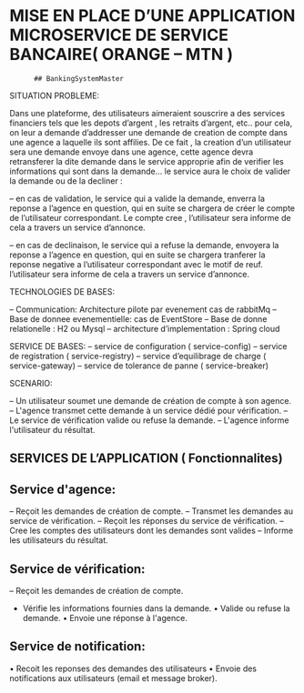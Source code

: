 
# MISE EN PLACE D’UNE APPLICATION MICROSERVICE DE SERVICE BANCAIRE( ORANGE – MTN )
          ## BankingSystemMaster

SITUATION PROBLEME:

Dans une plateforme, des utilisateurs aimeraient souscrire a des services financiers tels que les depots d’argent , les retraits d’argent, etc.. pour cela, on leur a demande d’addresser une demande de creation de compte dans une agence a laquelle ils sont affilies. De ce fait , la creation d’un utilisateur sera une demande envoye dans une agence, cette agence devra retransferer la dite demande dans le service approprie afin de verifier les informations qui sont dans la demande… le service aura le choix de valider la demande ou de la decliner :

– en cas de validation, le service qui  a valide la demande, enverra la reponse a l’agence en question, qui en suite se chargera de créer le compte de l’utilisateur correspondant. Le compte cree , l’utilisateur sera informe de cela a travers un service d’annonce.

– en cas de declinaison, le service qui  a refuse la demande, envoyera la reponse a l’agence en question, qui en suite se chargera tranferer la reponse negative a l’utilisateur correspondant avec le motif de reuf. l’utilisateur sera informe de cela a travers un service d’annonce.

TECHNOLOGIES DE BASES:

– Communication:  Architecture pilote par evenement cas de rabbitMq 
– Base de donnee evenementielle: cas de  EventStore
– Base de donne relationelle : H2 ou Mysql
– architecture d’implementation : Spring cloud


SERVICE DE BASES:
– service de configuration ( service-config) 
– service de registration ( service-registry) 
– service d’equilibrage de charge ( service-gateway) 
– service de tolerance de panne ( service-breaker) 

SCENARIO:

– Un utilisateur soumet une demande de création de compte à son agence. 
– L'agence transmet cette demande à un service dédié pour vérification. 
– Le service de vérification valide ou refuse la demande. 
– L'agence informe l'utilisateur du résultat. 

## SERVICES DE L’APPLICATION ( Fonctionnalites)

## Service d'agence: 
– Reçoit les demandes de création de compte. 
– Transmet les demandes au service de vérification. 
– Reçoit les réponses du service de vérification. 
– Cree les comptes des utilisateurs dont les demandes sont valides
– Informe les utilisateurs du résultat. 
## Service de vérification: 
– Reçoit les demandes de création de compte. 
 * Vérifie les informations fournies dans la demande. 
• Valide ou refuse la demande. 
• Envoie une réponse à l'agence. 
 ## Service de notification: 
• Recoit les reponses des demandes des utilisateurs
• Envoie des notifications aux utilisateurs (email et message broker).


